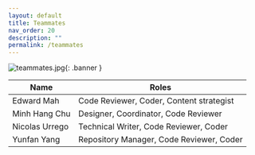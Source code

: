 ```yaml
---
layout: default
title: Teammates
nav_order: 20
description: ""
permalink: /teammates
---
```

![teammates.jpg](https://i.loli.net/2020/10/21/ZdIfv1YTCRn3Jpe.jpg){: .banner }


Name | Roles
--|--
Edward Mah | Code Reviewer, Coder, Content strategist
Minh Hang Chu | Designer, Coordinator, Code Reviewer
Nicolas Urrego | Technical Writer, Code Reviewer, Coder
Yunfan Yang | Repository Manager, Code Reviewer, Coder